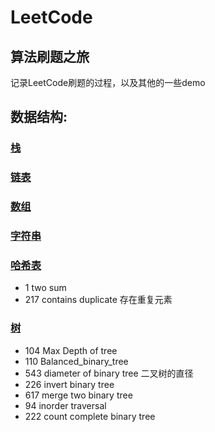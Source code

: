# LeetCode
## 算法刷题之旅


记录LeetCode刷题的过程，以及其他的一些demo
## 数据结构:
### [栈](https://github.com/shiquan-wang/LeetCode/tree/master/Stack)  


### [链表](https://github.com/shiquan-wang/LeetCode/tree/master/List)  

  
### [数组](https://github.com/shiquan-wang/LeetCode/tree/master/Nums)  


### [字符串](https://github.com/shiquan-wang/LeetCode/tree/master/String/cpp)  

  
### [哈希表](https://github.com/shiquan-wang/LeetCode/tree/master/Hash)  
* 1 two sum  
* 217 contains duplicate 存在重复元素  
  
### [树](https://github.com/shiquan-wang/LeetCode/tree/master/Tree)  
* 104 Max Depth of tree  
* 110 Balanced_binary_tree  
* 543 diameter of binary tree 二叉树的直径  
* 226 invert binary tree  
* 617 merge two binary tree  
* 94 inorder traversal 
* 222 count complete binary tree






